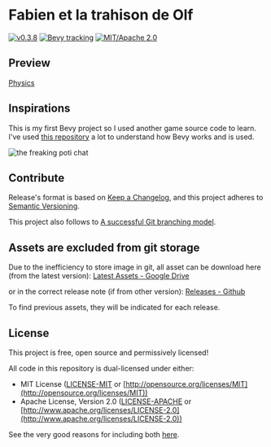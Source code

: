 # Fabien et la trahison de Olf

[![v0.3.8](https://img.shields.io/badge/v0.3.8-gray?style=flat&logo=github&logoColor=181717&link=https://github.com/Fabinistere/fabien-et-la-trahison-de-olf/releases/tag/v0.3.8)](https://github.com/Fabinistere/fabien-et-la-trahison-de-olf/releases/tag/v0.3.8)
[![Bevy tracking](https://img.shields.io/badge/Bevy%20tracking-0.8-lightblue)](https://github.com/bevyengine/bevy/blob/main/docs/plugins_guidelines.md#main-branch-tracking)
[![MIT/Apache 2.0](https://img.shields.io/badge/license-MIT%2FApache-blue.svg)](https://github.com/fabinistere/fabien-et-la-trahison-de-olf#license)

## Preview

[Physics](https://github.com/Fabinistere/fabien-et-la-trahison-de-olf/assets/73140258/89c2279a-9a56-4708-8812-220a8ea0645e)

## Inspirations

This is my first Bevy project so I used another game source code to learn.
I've used [this repository](https://github.com/TheRealTeamFReSh/MurderUserDungeon)
a lot to understand how Bevy works and is used.

![the freaking poti chat](https://user-images.githubusercontent.com/73140258/176795348-5eb8f7ed-87c4-49d2-82d4-6895bbddedf6.gif "poti chat")

## Contribute

Release's format is based on [Keep a Changelog](https://keepachangelog.com/en/1.0.0/),
and this project adheres to [Semantic Versioning](https://semver.org/spec/v2.0.0.html).

This project also follows to [A successful Git branching model](https://nvie.com/posts/a-successful-git-branching-model/).

## Assets are excluded from git storage

Due to the inefficiency to store image in git,
all asset can be download here (from the latest version):
[Latest Assets - Google Drive](https://drive.google.com/drive/folders/1cRH7fAbxsrEb1goTJmfLr6kXBiSfx2Sj?usp=sharing)

or in the correct release note (if from other version):
[Releases - Github](https://github.com/Fabinistere/fabien-et-la-trahison-de-olf/releases)

To find previous assets, they will be indicated for each release.

## License

This project is free, open source and permissively licensed!

All code in this repository is dual-licensed under either:

- MIT License ([LICENSE-MIT](LICENSE-MIT) or [http://opensource.org/licenses/MIT](http://opensource.org/licenses/MIT))
- Apache License, Version 2.0 ([LICENSE-APACHE](LICENSE-APACHE) or [http://www.apache.org/licenses/LICENSE-2.0](http://www.apache.org/licenses/LICENSE-2.0))

See the very good reasons for including both [here](https://github.com/bevyengine/bevy/issues/2373).
